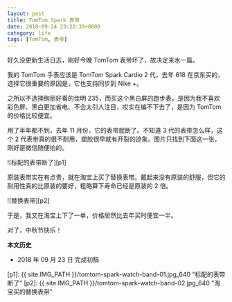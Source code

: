 ```yaml
---
layout: post
title: TomTom Spark 表带
date: 2018-09-24 23:22:39+0800
category: life
tags: [TomTom, 表带]
---
```


好久没更新生活日志，刚好今晚 TomTom 表带坏了，故决定来水一篇。

我的 TomTom 手表应该是 TomTom Spark Cardio 2 代，去年 618 在京东买的，选择它很重要的原因是，它也支持同步到 Nike +。

之所以不选择绚丽好看的佳明 235，而买这个黑白屏的跑步表，是因为我不喜欢彩色屏、黑白更加省电、不会太引人注目，哎实在编不下去了，是因为 TomTom 的价格比较便宜。

用了半年都不到，去年 11 月份，它的表带就断了。不知道 3 代的表带怎么样，这个 2 代表带真的很不耐用，塑胶很早就有开裂的迹象。图片只找到下面这一张，刚好是微信随便拍的。

![标配的表带断了][p1]

原装表带实在有点贵，就在淘宝上买了替换表带。戴起来没有原装的舒服，但它的耐用性真的比原装的要好，粗略算下寿命已经是原装的 2 倍。

![替换表带][p2]

于是，我又在淘宝上下了一单，价格居然比去年买时便宜一半。

对了，中秋节快乐！

**本文历史**

* 2018 年 09 月 23 日 完成初稿

[p1]: {{ site.IMG_PATH }}/tomtom-spark-watch-band-01.jpg_640 "标配的表带断了"
[p2]: {{ site.IMG_PATH }}/tomtom-spark-watch-band-02.jpg_640 "淘宝买的替换表带"
